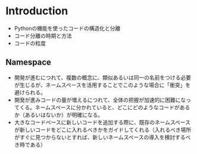 # Introduction

* Pythonの機能を使ったコードの構造化と分離
* コード分離の時期と方法
* コードの粒度

## Namespace

* 開発が進むにつれて、複数の概念に、類似あるいは同一の名前をつける必要が生じるが、ネームスペースを活用することでこのような場合に「衝突」を避けられる。
* 開発が進みコードの量が増えるにつれて、全体の把握が加速的に困難になってくる。ネームスペースに分かれていると、どこにどのようなコードがあるか（あるいはないか）が明確になる。
* 大きなコードベースに新しいコードを追加する際に、既存のネームスペースが新しいコードをどこに入れるべきかをガイドしてくれる（入れるべき場所がすぐに見つからないとすれば、新しいネームスペースの導入を検討するべき時である）
